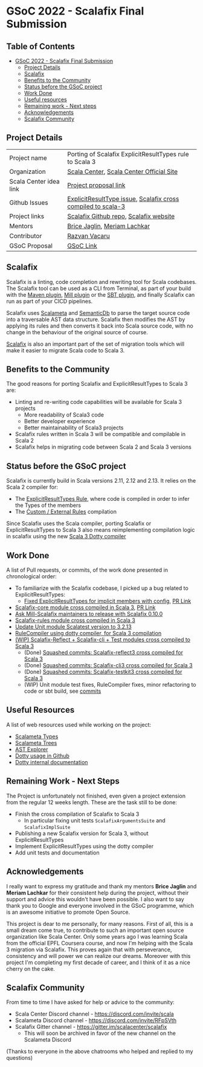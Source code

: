 # GSoC 2022 - Scalafix Final Submission

## Table of Contents
- [GSoC 2022 - Scalafix Final Submission](#gsoc-2022---scalafix-final-submission)
  * [Project Details](#project-details)
  * [Scalafix](#scalafix)
  * [Benefits to the Community](#benefits-to-the-community)
  * [Status before the GSoC project](#status-before-the-gsoc-project)
  * [Work Done](#work-done)
  * [Useful resources](#useful-resources)
  * [Remaining work - Next steps](#remaining-work---next-steps)
  * [Acknowledgements](#acknowledgements)
  * [Scalafix Community](#scalafix-community)



## Project Details

|                        |                                                                                                                                                                            |
|------------------------|----------------------------------------------------------------------------------------------------------------------------------------------------------------------------|
| Project name           | Porting of Scalafix ExplicitResultTypes rule to Scala 3                                                                                                                    |
| Organization           | [Scala Center](https://summerofcode.withgoogle.com/programs/2022/organizations/scala-center), [Scala Center Official Site](https://scala.epfl.ch/)                         |
| Scala Center idea link | [Project proposal link](https://github.com/scalacenter/GoogleSummerOfCode2022#adapt-the-explicitresulttypes-scalafix-rule-for-scala-3)                                     |
| Github Issues          | [ExplicitResultType issue](https://github.com/scalacenter/scalafix/issues/1583), [Scalafix cross compiled to scala-3](https://github.com/scalacenter/scalafix/issues/1316) |
| Project links          | [Scalafix Github repo](https://github.com/scalacenter/scalafix), [Scalafix website](https://scalacenter.github.io/scalafix/)                                               |
| Mentors                | [Brice Jaglin](https://github.com/bjaglin), [Meriam Lachkar](https://github.com/mlachkar)                                                                                  |
| Contributor            | [Razvan Vacaru](https://www.linkedin.com/in/razvan-vacaru-17787b5a)                                                                                                        |
| GSoC Proposal          | [GSoC Link](https://summerofcode.withgoogle.com/programs/2022/projects/gQ08FcXb)                                                                                           |



## Scalafix

Scalafix is a linting, code completion and rewriting tool for Scala codebases. The Scalafix
tool can be used as a CLI from Terminal, as part of your build with the
[Maven plugin](https://github.com/evis/scalafix-maven-plugin), [Mill plugin](https://github.com/joan38/mill-scalafix) 
or the [SBT plugin](https://github.com/scalacenter/sbt-scalafix),
and finally Scalafix can run as part of your CICD pipelines.

Scalafix uses [Scalameta](https://scalameta.org/) and [SemanticDb](https://scalameta.org/docs/semanticdb/guide.html)
to parse the target source code into a traversable AST data structure. Scalafix then modifies the AST by applying
its rules and then converts it back into Scala source code, with no change in the behaviour of the original source of course.

[Scalafix](https://docs.scala-lang.org/scala3/guides/migration/tooling-tour.html#scalafix) is also an important part of the
set of migration tools which will make it easier to migrate Scala code to Scala 3.



## Benefits to the Community

The good reasons for porting Scalafix and ExplicitResultTypes to Scala 3 are:
- Linting and re-writing code capabilities will be available for Scala 3 projects
    - More readability of Scala3 code
    - Better developer experience 
    - Better maintainability of Scala3 projects
- Scalafix rules written in Scala 3 will be compatible and compilable in Scala 2
- Scalafix helps in migrating code between Scala 2 and Scala 3 versions



## Status before the GSoC project

Scalafix is currently build in Scala versions 2.11, 2.12 and 2.13. It relies on the Scala 2 compiler for:
- The [ExplicitResultTypes Rule](https://scalacenter.github.io/scalafix/docs/rules/ExplicitResultTypes.html),
  where code is compiled in order to infer the Types of the members
- The [Custom / External Rules](https://scalacenter.github.io/scalafix/docs/developers/tutorial.html) compilation

Since Scalafix uses the Scala compiler, porting Scalafix or ExplicitResultTypes to Scala 3 also means
reimplementing compilation logic in scalafix using the new [Scala 3 Dotty compiler](https://index.scala-lang.org/lampepfl/dotty)



## Work Done

A list of Pull requests, or commits, of the work done presented in chronological order:

- To familiarize with the Scalafix codebase, I picked up a bug related to ExplicitResultTypes:
    - [Fixed ExplicitResultTypes for implicit members with config](https://github.com/scalacenter/scalafix/issues/1216), [PR Link](https://github.com/scalacenter/scalafix/pull/1627)
- [Scalafix-core module cross compiled in Scala 3](https://github.com/scalacenter/scalafix/issues/1316#issuecomment-1185515566), [PR Link](https://github.com/scalacenter/scalafix/pull/1629)
- [Ask Mill-Scalafix maintainers to release with Scalafix 0.10.0](https://github.com/joan38/mill-scalafix/pull/91#issuecomment-1178675781)
- [Scalafix-rules module cross compiled in Scala 3](https://github.com/scalacenter/scalafix/pull/1643)
- [Update Unit module Scalatest version to 3.2.13](https://github.com/scalacenter/scalafix/pull/1661)
- [RuleCompiler using dotty compiler, for Scala 3 compilation](https://github.com/scalacenter/scalafix/pull/1650/files#diff-fdc2359988794371ab0f9ef79b3204495b197cbff15dd4d84123edf8c512c4c2)
- [(WIP) Scalafix-Reflect + Scalafix-cli + Test modules cross compiled to Scala 3](https://github.com/scalacenter/scalafix/pull/1650)
    - (Done) [Squashed commits: Scalafix-reflect3 cross compiled for Scala 3](https://github.com/scalacenter/scalafix/pull/1650/commits/6c35519958a628f1a629a19892f4d816f55d12f1)
    - (Done) [Squashed commits: Scalafix-cli3 cross compiled for Scala 3](https://github.com/scalacenter/scalafix/pull/1650/commits/390b84888fa90e2614beb0cda80cdc31bdca8429)
    - (Done) [Squashed commits: Scalafix-testkit3 cross compiled for Scala 3](https://github.com/scalacenter/scalafix/pull/1650/commits/e08e1cb975b77e6b8d432211902471aa11349f48)
    - (WIP) Unit module test fixes, RuleCompiler fixes, minor refactoring to code or sbt build, see [commits](https://github.com/scalacenter/scalafix/pull/1650/commits)



## Useful Resources

A list of web resources used while working on the project:

- [Scalameta Types](https://scalameta.org/docs/trees/quasiquotes.html#types-metatype)
- [Scalameta Trees](https://scalameta.org/docs/trees/guide.html#what-is-a-syntax-tree)
- [AST Explorer](https://astexplorer.net/#/gist/ec56167ffafb20cbd8d68f24a37043a9/677e43f3adb93db8513dbe4e2c868dd4f78df4b3)
- [Dotty usage in Github](https://github.com/search?q=org%3Alampepfl+import+dotty.tools.dotc.Compiler&type=code)
- [Dotty internal documentation](https://dotty.epfl.ch/docs/internals/overall-structure.html)



## Remaining Work - Next Steps

The Project is unfortunately not finished, even given a project extension from the regular 12 weeks length.
These are the task still to be done:

- Finish the cross compilation of Scalafix to Scala 3
    - In particular fixing unit tests `ScalafixArgumentsSuite` and `ScalafixImplSuite`
- Publishing a new Scalafix version for Scala 3, without ExplicitResultTypes
- Implement ExplicitResultTypes using the dotty compiler
- Add unit tests and documentation



## Acknowledgements

I really want to express my gratitude and thank my mentors **Brice Jaglin** and **Meriam Lachkar** for their consistent help during the project,
without their support and advice this wouldn't have been possible.
I also want to say thank you to Google and everyone involved in the GSoC programme, which is an awesome initiative to promote
Open Source.

This project is dear to me personally, for many reasons. First of all, this is a small dream come true, to contribute 
to such an important open source organization like Scala Center. Only some years ago I was learning Scala from 
the official EPFL Coursera course, and now I'm helping with the Scala 3 migration via Scalafix. This proves again 
that with perseverance, consistency and will power we can realize our dreams.
Moreover with this project I'm completing my first decade of career, and I think of it as a nice cherry on the cake.



## Scalafix Community

From time to time I have asked for help or advice to the community:
- Scala Center Discord channel - https://discord.com/invite/scala
- Scalameta Discord channel - https://discord.com/invite/RFpSVth
- Scalafix Gitter channel - https://gitter.im/scalacenter/scalafix
    - This will soon be archived in favor of the new channel on the Scalameta Discord

(Thanks to everyone in the above chatrooms who helped and replied to my questions)
